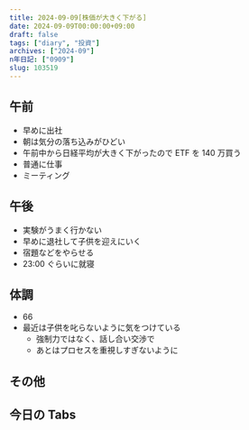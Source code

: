 ```yaml
---
title: 2024-09-09[株価が大きく下がる]
date: 2024-09-09T00:00:00+09:00
draft: false
tags: ["diary", "投資"]
archives: ["2024-09"]
n年日記: ["0909"]
slug: 103519
---
```


## 午前

- 早めに出社
- 朝は気分の落ち込みがひどい
- 午前中から日経平均が大きく下がったので ETF を 140 万買う
- 普通に仕事
- ミーティング

## 午後

- 実験がうまく行かない
- 早めに退社して子供を迎えにいく
- 宿題などをやらせる
- 23:00 ぐらいに就寝

## 体調

- 66
- 最近は子供を叱らないように気をつけている
  - 強制力ではなく、話し合い交渉で
  - あとはプロセスを重視しすぎないように

## その他

## 今日の Tabs
